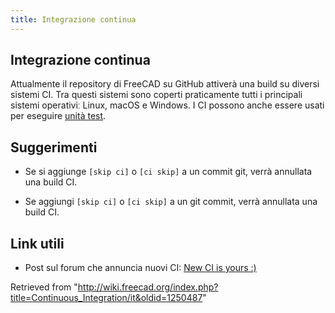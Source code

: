 ```yaml
---
title: Integrazione continua
---
```

## Integrazione continua

Attualmente il repository di FreeCAD su GitHub attiverà una build su diversi sistemi CI. Tra questi sistemi sono coperti praticamente tutti i principali sistemi operativiː Linux, macOS e Windows. I CI possono anche essere usati per eseguire [unità test](/Testing/it "Testing/it").

## Suggerimenti

* Se si aggiunge `[skip ci]` o `[ci skip]` a un commit git, verrà annullata una build CI.

- Se aggiungi `[skip ci]` o `[ci skip]` a un git commit, verrà annullata una build CI.

## Link utili

* Post sul forum che annuncia nuovi CI: [New CI is yours :)](https://forum.freecad.org/viewtopic.php?p=657956)

Retrieved from "<http://wiki.freecad.org/index.php?title=Continuous_Integration/it&oldid=1250487>"